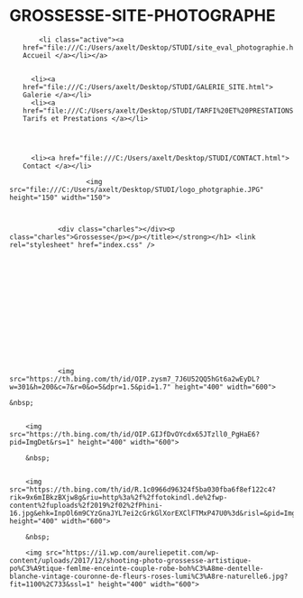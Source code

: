 # GROSSESSE-SITE-PHOTOGRAPHE
<!doctype html>
<html lang="fr">
    <head >
        <script>
    var BASE_URL = '';
    var require = {
        "baseUrl": ""
    }
</script>
        <meta charset="utf-8"/>
        <link rel="stylesheet" href="index.css"/>
        <style>
            p
            {
                color: rgb(0, 0, 0);
            }
            </style>

<title>Charles Cantin | Photo Galerie</title>













<div id="menu">
    <ul id="onglets">
        
        <li class="active"><a href="file:///C:/Users/axelt/Desktop/STUDI/site_eval_photographie.html"> Accueil </a></li></a>
        

      <li><a href="file:///C:/Users/axelt/Desktop/STUDI/GALERIE_SITE.html"> Galerie </a></li>
      <li><a href="file:///C:/Users/axelt/Desktop/STUDI/TARFI%20ET%20PRESTATIONS.HTML"> Tarifs et Prestations </a></li>
    


      
      <li><a href="file:///C:/Users/axelt/Desktop/STUDI/CONTACT.html"> Contact </a></li>
      
  </div>


  <div class="prefooter-block">     
            <div class="icon-footer"> <i class="icon-flat-cart"></i>  </div>
            <p class="prefooter-block-subtitle">
                       </p>
                       
                       


                       <img src="file:///C:/Users/axelt/Desktop/STUDI/logo_photgraphie.JPG" height="150" width="150">
                

                
                <div class="charles"></div><p class="charles">Grossesse</p></p></title></strong></h1> <link rel="stylesheet" href="index.css" />














            
                <img src="https://th.bing.com/th/id/OIP.zysm7_7J6U52QQ5hGt6a2wEyDL?w=301&h=200&c=7&r=0&o=5&dpr=1.5&pid=1.7" height="400" width="600">

    &nbsp;

    
        <img src="https://th.bing.com/th/id/OIP.GIJfDvOYcdx65JTzll0_PgHaE6?pid=ImgDet&rs=1" height="400" width="600">

        &nbsp;

       
        <img src="https://th.bing.com/th/id/R.1c0966d96324f5ba030fba6f8ef122c4?rik=9x6mIBkzBXjw8g&riu=http%3a%2f%2ffotokindl.de%2fwp-content%2fuploads%2f2019%2f02%2fPhini-16.jpg&ehk=InpOl6m9CYzGnaJYL7ei2cGrkGlXorEXClFTMxP47U0%3d&risl=&pid=ImgRaw&r=0" height="400" width="600">

        &nbsp;

        <img src="https://i1.wp.com/aureliepetit.com/wp-content/uploads/2017/12/shooting-photo-grossesse-artistique-po%C3%A9tique-femlme-enceinte-couple-robe-boh%C3%A8me-dentelle-blanche-vintage-couronne-de-fleurs-roses-lumi%C3%A8re-naturelle6.jpg?fit=1100%2C733&ssl=1" height="400" width="600">

                      




